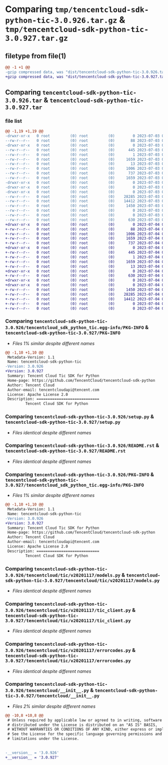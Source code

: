 # Comparing `tmp/tencentcloud-sdk-python-tic-3.0.926.tar.gz` & `tmp/tencentcloud-sdk-python-tic-3.0.927.tar.gz`

## filetype from file(1)

```diff
@@ -1 +1 @@
-gzip compressed data, was "dist/tencentcloud-sdk-python-tic-3.0.926.tar", last modified: Mon Jul  3 00:36:12 2023, max compression
+gzip compressed data, was "dist/tencentcloud-sdk-python-tic-3.0.927.tar", last modified: Tue Jul  4 00:31:34 2023, max compression
```

## Comparing `tencentcloud-sdk-python-tic-3.0.926.tar` & `tencentcloud-sdk-python-tic-3.0.927.tar`

### file list

```diff
@@ -1,19 +1,19 @@
-drwxr-xr-x   0 root         (0) root         (0)        0 2023-07-03 00:36:12.000000 tencentcloud-sdk-python-tic-3.0.926/
--rw-r--r--   0 root         (0) root         (0)       88 2023-07-03 00:36:12.000000 tencentcloud-sdk-python-tic-3.0.926/setup.cfg
-drwxr-xr-x   0 root         (0) root         (0)        0 2023-07-03 00:36:12.000000 tencentcloud-sdk-python-tic-3.0.926/tencentcloud_sdk_python_tic.egg-info/
--rw-r--r--   0 root         (0) root         (0)      445 2023-07-03 00:36:12.000000 tencentcloud-sdk-python-tic-3.0.926/tencentcloud_sdk_python_tic.egg-info/SOURCES.txt
--rw-r--r--   0 root         (0) root         (0)        1 2023-07-03 00:36:12.000000 tencentcloud-sdk-python-tic-3.0.926/tencentcloud_sdk_python_tic.egg-info/dependency_links.txt
--rw-r--r--   0 root         (0) root         (0)     1659 2023-07-03 00:36:12.000000 tencentcloud-sdk-python-tic-3.0.926/tencentcloud_sdk_python_tic.egg-info/PKG-INFO
--rw-r--r--   0 root         (0) root         (0)       13 2023-07-03 00:36:12.000000 tencentcloud-sdk-python-tic-3.0.926/tencentcloud_sdk_python_tic.egg-info/top_level.txt
--rw-r--r--   0 root         (0) root         (0)     1006 2023-07-03 00:36:12.000000 tencentcloud-sdk-python-tic-3.0.926/setup.py
--rw-r--r--   0 root         (0) root         (0)      737 2023-07-03 00:36:12.000000 tencentcloud-sdk-python-tic-3.0.926/README.rst
--rw-r--r--   0 root         (0) root         (0)     1659 2023-07-03 00:36:12.000000 tencentcloud-sdk-python-tic-3.0.926/PKG-INFO
-drwxr-xr-x   0 root         (0) root         (0)        0 2023-07-03 00:36:12.000000 tencentcloud-sdk-python-tic-3.0.926/tencentcloud/
-drwxr-xr-x   0 root         (0) root         (0)        0 2023-07-03 00:36:12.000000 tencentcloud-sdk-python-tic-3.0.926/tencentcloud/tic/
-drwxr-xr-x   0 root         (0) root         (0)        0 2023-07-03 00:36:12.000000 tencentcloud-sdk-python-tic-3.0.926/tencentcloud/tic/v20201117/
--rw-r--r--   0 root         (0) root         (0)    28285 2023-07-03 00:36:12.000000 tencentcloud-sdk-python-tic-3.0.926/tencentcloud/tic/v20201117/models.py
--rw-r--r--   0 root         (0) root         (0)    14412 2023-07-03 00:36:12.000000 tencentcloud-sdk-python-tic-3.0.926/tencentcloud/tic/v20201117/tic_client.py
--rw-r--r--   0 root         (0) root         (0)     1450 2023-07-03 00:36:12.000000 tencentcloud-sdk-python-tic-3.0.926/tencentcloud/tic/v20201117/errorcodes.py
--rw-r--r--   0 root         (0) root         (0)        0 2023-07-03 00:36:12.000000 tencentcloud-sdk-python-tic-3.0.926/tencentcloud/tic/v20201117/__init__.py
--rw-r--r--   0 root         (0) root         (0)        0 2023-07-03 00:36:12.000000 tencentcloud-sdk-python-tic-3.0.926/tencentcloud/tic/__init__.py
--rw-r--r--   0 root         (0) root         (0)      630 2023-07-03 00:36:12.000000 tencentcloud-sdk-python-tic-3.0.926/tencentcloud/__init__.py
+drwxr-xr-x   0 root         (0) root         (0)        0 2023-07-04 00:31:34.000000 tencentcloud-sdk-python-tic-3.0.927/
+-rw-r--r--   0 root         (0) root         (0)       88 2023-07-04 00:31:34.000000 tencentcloud-sdk-python-tic-3.0.927/setup.cfg
+-rw-r--r--   0 root         (0) root         (0)     1006 2023-07-04 00:31:34.000000 tencentcloud-sdk-python-tic-3.0.927/setup.py
+-rw-r--r--   0 root         (0) root         (0)     1659 2023-07-04 00:31:34.000000 tencentcloud-sdk-python-tic-3.0.927/PKG-INFO
+-rw-r--r--   0 root         (0) root         (0)      737 2023-07-04 00:31:34.000000 tencentcloud-sdk-python-tic-3.0.927/README.rst
+drwxr-xr-x   0 root         (0) root         (0)        0 2023-07-04 00:31:34.000000 tencentcloud-sdk-python-tic-3.0.927/tencentcloud_sdk_python_tic.egg-info/
+-rw-r--r--   0 root         (0) root         (0)      445 2023-07-04 00:31:34.000000 tencentcloud-sdk-python-tic-3.0.927/tencentcloud_sdk_python_tic.egg-info/SOURCES.txt
+-rw-r--r--   0 root         (0) root         (0)        1 2023-07-04 00:31:34.000000 tencentcloud-sdk-python-tic-3.0.927/tencentcloud_sdk_python_tic.egg-info/dependency_links.txt
+-rw-r--r--   0 root         (0) root         (0)     1659 2023-07-04 00:31:34.000000 tencentcloud-sdk-python-tic-3.0.927/tencentcloud_sdk_python_tic.egg-info/PKG-INFO
+-rw-r--r--   0 root         (0) root         (0)       13 2023-07-04 00:31:34.000000 tencentcloud-sdk-python-tic-3.0.927/tencentcloud_sdk_python_tic.egg-info/top_level.txt
+drwxr-xr-x   0 root         (0) root         (0)        0 2023-07-04 00:31:34.000000 tencentcloud-sdk-python-tic-3.0.927/tencentcloud/
+-rw-r--r--   0 root         (0) root         (0)      630 2023-07-04 00:31:34.000000 tencentcloud-sdk-python-tic-3.0.927/tencentcloud/__init__.py
+drwxr-xr-x   0 root         (0) root         (0)        0 2023-07-04 00:31:34.000000 tencentcloud-sdk-python-tic-3.0.927/tencentcloud/tic/
+drwxr-xr-x   0 root         (0) root         (0)        0 2023-07-04 00:31:34.000000 tencentcloud-sdk-python-tic-3.0.927/tencentcloud/tic/v20201117/
+-rw-r--r--   0 root         (0) root         (0)     1450 2023-07-04 00:31:34.000000 tencentcloud-sdk-python-tic-3.0.927/tencentcloud/tic/v20201117/errorcodes.py
+-rw-r--r--   0 root         (0) root         (0)    28285 2023-07-04 00:31:34.000000 tencentcloud-sdk-python-tic-3.0.927/tencentcloud/tic/v20201117/models.py
+-rw-r--r--   0 root         (0) root         (0)    14412 2023-07-04 00:31:34.000000 tencentcloud-sdk-python-tic-3.0.927/tencentcloud/tic/v20201117/tic_client.py
+-rw-r--r--   0 root         (0) root         (0)        0 2023-07-04 00:31:34.000000 tencentcloud-sdk-python-tic-3.0.927/tencentcloud/tic/v20201117/__init__.py
+-rw-r--r--   0 root         (0) root         (0)        0 2023-07-04 00:31:34.000000 tencentcloud-sdk-python-tic-3.0.927/tencentcloud/tic/__init__.py
```

### Comparing `tencentcloud-sdk-python-tic-3.0.926/tencentcloud_sdk_python_tic.egg-info/PKG-INFO` & `tencentcloud-sdk-python-tic-3.0.927/PKG-INFO`

 * *Files 1% similar despite different names*

```diff
@@ -1,10 +1,10 @@
 Metadata-Version: 1.1
 Name: tencentcloud-sdk-python-tic
-Version: 3.0.926
+Version: 3.0.927
 Summary: Tencent Cloud Tic SDK for Python
 Home-page: https://github.com/TencentCloud/tencentcloud-sdk-python
 Author: Tencent Cloud
 Author-email: tencentcloudapi@tencent.com
 License: Apache License 2.0
 Description: ============================
         Tencent Cloud SDK for Python
```

### Comparing `tencentcloud-sdk-python-tic-3.0.926/setup.py` & `tencentcloud-sdk-python-tic-3.0.927/setup.py`

 * *Files identical despite different names*

### Comparing `tencentcloud-sdk-python-tic-3.0.926/README.rst` & `tencentcloud-sdk-python-tic-3.0.927/README.rst`

 * *Files identical despite different names*

### Comparing `tencentcloud-sdk-python-tic-3.0.926/PKG-INFO` & `tencentcloud-sdk-python-tic-3.0.927/tencentcloud_sdk_python_tic.egg-info/PKG-INFO`

 * *Files 1% similar despite different names*

```diff
@@ -1,10 +1,10 @@
 Metadata-Version: 1.1
 Name: tencentcloud-sdk-python-tic
-Version: 3.0.926
+Version: 3.0.927
 Summary: Tencent Cloud Tic SDK for Python
 Home-page: https://github.com/TencentCloud/tencentcloud-sdk-python
 Author: Tencent Cloud
 Author-email: tencentcloudapi@tencent.com
 License: Apache License 2.0
 Description: ============================
         Tencent Cloud SDK for Python
```

### Comparing `tencentcloud-sdk-python-tic-3.0.926/tencentcloud/tic/v20201117/models.py` & `tencentcloud-sdk-python-tic-3.0.927/tencentcloud/tic/v20201117/models.py`

 * *Files identical despite different names*

### Comparing `tencentcloud-sdk-python-tic-3.0.926/tencentcloud/tic/v20201117/tic_client.py` & `tencentcloud-sdk-python-tic-3.0.927/tencentcloud/tic/v20201117/tic_client.py`

 * *Files identical despite different names*

### Comparing `tencentcloud-sdk-python-tic-3.0.926/tencentcloud/tic/v20201117/errorcodes.py` & `tencentcloud-sdk-python-tic-3.0.927/tencentcloud/tic/v20201117/errorcodes.py`

 * *Files identical despite different names*

### Comparing `tencentcloud-sdk-python-tic-3.0.926/tencentcloud/__init__.py` & `tencentcloud-sdk-python-tic-3.0.927/tencentcloud/__init__.py`

 * *Files 2% similar despite different names*

```diff
@@ -10,8 +10,8 @@
 # Unless required by applicable law or agreed to in writing, software
 # distributed under the License is distributed on an "AS IS" BASIS,
 # WITHOUT WARRANTIES OR CONDITIONS OF ANY KIND, either express or implied.
 # See the License for the specific language governing permissions and
 # limitations under the License.
 
 
-__version__ = '3.0.926'
+__version__ = '3.0.927'
```

